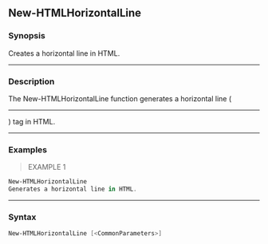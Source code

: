 New-HTMLHorizontalLine
----------------------

### Synopsis
Creates a horizontal line in HTML.

---

### Description

The New-HTMLHorizontalLine function generates a horizontal line (<hr>) tag in HTML.

---

### Examples
> EXAMPLE 1

```PowerShell
New-HTMLHorizontalLine
Generates a horizontal line in HTML.
```

---

### Syntax
```PowerShell
New-HTMLHorizontalLine [<CommonParameters>]
```

